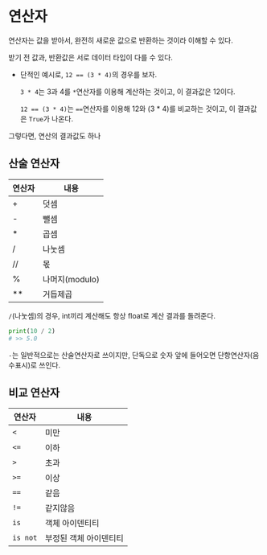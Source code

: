 # 연산자

연산자는 값을 받아서, 완전히 새로운 값으로 반환하는 것이라 이해할 수 있다.

받기 전 값과, 반환값은 서로 데이터 타입이 다를 수 있다.

- 단적인 예시로, `12 == (3 * 4)`의 경우를 보자.

    `3 * 4`는 3과 4를 `*`연산자를 이용해 계산하는 것이고, 이 결과값은 12이다.

    `12 == (3 * 4)`는 `==`연산자를 이용해 12와 (3 * 4)를 비교하는 것이고, 이 결과값은 `True`가 나온다.

그렇다면, 연산의 결과값도 하나

## 산술 연산자

|연산자|내용|
|----|---|
|+|덧셈|
|-|뺄셈|
|\*|곱셈|
|/|나눗셈|
|//|몫|
|%|나머지(modulo)|
|\*\*|거듭제곱|

`/`(나눗셈)의 경우, int끼리 계산해도 항상 float로 계산 결과를 돌려준다.
```py
print(10 / 2)
# >> 5.0
```

`-`는 일반적으로는 산술연산자로 쓰이지만, 단독으로 숫자 앞에 들어오면 단항연산자(음수표시)로 쓰인다.

## 비교 연산자

|연산자|내용|
|----|---|
|`<`|미만|
|`<=`|이하|
|`>`|초과|
|`>=`|이상|
|`==`|같음|
|`!=`|같지않음|
|`is`|객체 아이덴티티|
|`is not`|부정된 객체 아이덴티티|


